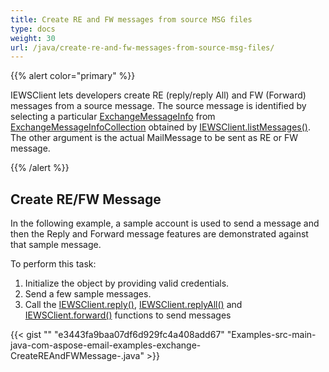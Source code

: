 ```yaml
---
title: Create RE and FW messages from source MSG files
type: docs
weight: 30
url: /java/create-re-and-fw-messages-from-source-msg-files/
---
```


{{% alert color="primary" %}} 

IEWSClient lets developers create RE (reply/reply All) and FW (Forward) messages from a source message. The source message is identified by selecting a particular [ExchangeMessageInfo](https://apireference.aspose.com/java/email/com.aspose.email/exchangemessageinfo) from [ExchangeMessageInfoCollection](https://apireference.aspose.com/java/email/com.aspose.email/exchangemessageinfocollection) obtained by [IEWSClient.listMessages()](https://apireference.aspose.com/java/email/com.aspose.email/IEWSClient#listMessages\(\)). The other argument is the actual MailMessage to be sent as RE or FW message.

{{% /alert %}} 
## **Create RE/FW Message**
In the following example, a sample account is used to send a message and then the Reply and Forward message features are demonstrated against that sample message.

To perform this task:

1. Initialize the object by providing valid credentials.
1. Send a few sample messages.
1. Call the [IEWSClient.reply()](https://apireference.aspose.com/java/email/com.aspose.email/IEWSClient#reply\(com.aspose.email.MailMessage,%20com.aspose.email.ExchangeMessageInfo\)), [IEWSClient.replyAll()](https://apireference.aspose.com/java/email/com.aspose.email/IEWSClient#replyAll\(com.aspose.email.MailMessage,%20com.aspose.email.ExchangeMessageInfo\)) and [IEWSClient.forward()](https://apireference.aspose.com/java/email/com.aspose.email/IEWSClient#forward\(com.aspose.email.MailMessage,%20com.aspose.email.ExchangeMessageInfo\)) functions to send messages

{{< gist "" "e3443fa9baa07df6d929fc4a408add67" "Examples-src-main-java-com-aspose-email-examples-exchange-CreateREAndFWMessage-.java" >}}
